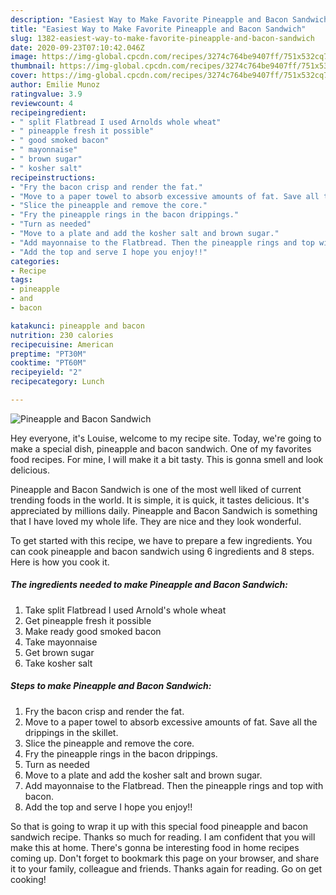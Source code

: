 ```yaml
---
description: "Easiest Way to Make Favorite Pineapple and Bacon Sandwich"
title: "Easiest Way to Make Favorite Pineapple and Bacon Sandwich"
slug: 1382-easiest-way-to-make-favorite-pineapple-and-bacon-sandwich
date: 2020-09-23T07:10:42.046Z
image: https://img-global.cpcdn.com/recipes/3274c764be9407ff/751x532cq70/pineapple-and-bacon-sandwich-recipe-main-photo.jpg
thumbnail: https://img-global.cpcdn.com/recipes/3274c764be9407ff/751x532cq70/pineapple-and-bacon-sandwich-recipe-main-photo.jpg
cover: https://img-global.cpcdn.com/recipes/3274c764be9407ff/751x532cq70/pineapple-and-bacon-sandwich-recipe-main-photo.jpg
author: Emilie Munoz
ratingvalue: 3.9
reviewcount: 4
recipeingredient:
- " split Flatbread I used Arnolds whole wheat"
- " pineapple fresh it possible"
- " good smoked bacon"
- " mayonnaise"
- " brown sugar"
- " kosher salt"
recipeinstructions:
- "Fry the bacon crisp and render the fat."
- "Move to a paper towel to absorb excessive amounts of fat. Save all the drippings in the skillet."
- "Slice the pineapple and remove the core."
- "Fry the pineapple rings in the bacon drippings."
- "Turn as needed"
- "Move to a plate and add the kosher salt and brown sugar."
- "Add mayonnaise to the Flatbread. Then the pineapple rings and top with bacon."
- "Add the top and serve I hope you enjoy!!"
categories:
- Recipe
tags:
- pineapple
- and
- bacon

katakunci: pineapple and bacon 
nutrition: 230 calories
recipecuisine: American
preptime: "PT30M"
cooktime: "PT60M"
recipeyield: "2"
recipecategory: Lunch

---
```



![Pineapple and Bacon Sandwich](https://img-global.cpcdn.com/recipes/3274c764be9407ff/751x532cq70/pineapple-and-bacon-sandwich-recipe-main-photo.jpg)

Hey everyone, it's Louise, welcome to my recipe site. Today, we're going to make a special dish, pineapple and bacon sandwich. One of my favorites food recipes. For mine, I will make it a bit tasty. This is gonna smell and look delicious.

Pineapple and Bacon Sandwich is one of the most well liked of current trending foods in the world. It is simple, it is quick, it tastes delicious. It's appreciated by millions daily. Pineapple and Bacon Sandwich is something that I have loved my whole life. They are nice and they look wonderful.




To get started with this recipe, we have to prepare a few ingredients. You can cook pineapple and bacon sandwich using 6 ingredients and 8 steps. Here is how you cook it.

<!--inarticleads1-->

##### The ingredients needed to make Pineapple and Bacon Sandwich:

1. Take  split Flatbread I used Arnold&#39;s whole wheat
1. Get  pineapple fresh it possible
1. Make ready  good smoked bacon
1. Take  mayonnaise
1. Get  brown sugar
1. Take  kosher salt




<!--inarticleads2-->

##### Steps to make Pineapple and Bacon Sandwich:

1. Fry the bacon crisp and render the fat.
1. Move to a paper towel to absorb excessive amounts of fat. Save all the drippings in the skillet.
1. Slice the pineapple and remove the core.
1. Fry the pineapple rings in the bacon drippings.
1. Turn as needed
1. Move to a plate and add the kosher salt and brown sugar.
1. Add mayonnaise to the Flatbread. Then the pineapple rings and top with bacon.
1. Add the top and serve I hope you enjoy!!




So that is going to wrap it up with this special food pineapple and bacon sandwich recipe. Thanks so much for reading. I am confident that you will make this at home. There's gonna be interesting food in home recipes coming up. Don't forget to bookmark this page on your browser, and share it to your family, colleague and friends. Thanks again for reading. Go on get cooking!
